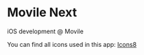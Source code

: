 # Movile Next

iOS development @ Movile



You can find all icons used in this app: [Icons8](https://icons8.com/icon/set/action/all)